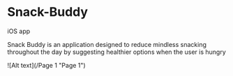 # Snack-Buddy
iOS app

Snack Buddy is an application designed to reduce mindless snacking throughout the day by suggesting healthier options when the user is hungry

![Alt text](/Page 1 "Page 1")
